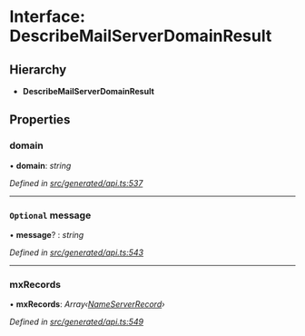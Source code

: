# Interface: DescribeMailServerDomainResult

## Hierarchy

* **DescribeMailServerDomainResult**

## Properties

###  domain

• **domain**: *string*

*Defined in [src/generated/api.ts:537](https://github.com/mailslurp/mailslurp-client-ts-js/blob/9736ebe/src/generated/api.ts#L537)*

___

### `Optional` message

• **message**? : *string*

*Defined in [src/generated/api.ts:543](https://github.com/mailslurp/mailslurp-client-ts-js/blob/9736ebe/src/generated/api.ts#L543)*

___

###  mxRecords

• **mxRecords**: *Array‹[NameServerRecord](nameserverrecord.md)›*

*Defined in [src/generated/api.ts:549](https://github.com/mailslurp/mailslurp-client-ts-js/blob/9736ebe/src/generated/api.ts#L549)*
